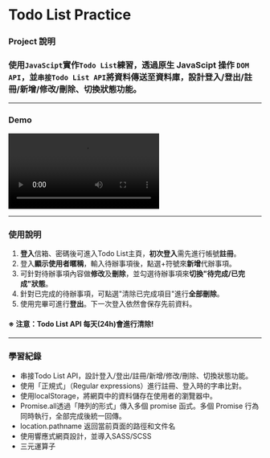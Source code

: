 Todo List Practice
===
### Project 說明
### 使用`JavaScipt`實作`Todo List`練習，透過原生 JavaScipt 操作 `DOM API`，並`串接Todo List API`將資料傳送至資料庫，設計登入/登出/註冊/新增/修改/刪除、切換狀態功能。
---

### Demo
![](https://i.imgur.com/VIKaosS.mp4)

---
### 使用說明
1. **登入**信箱、密碼後可進入Todo List主頁，**初次登入**需先進行帳號**註冊**。
2. 登入**顯示使用者暱稱**，輸入待辦事項後，點選+符號來**新增**代辦事項。
3. 可針對待辦事項內容做**修改**及**刪除**，並勾選待辦事項來**切換"待完成/已完成"狀態**。
4. 針對已完成的待辦事項，可點選"清除已完成項目"進行**全部刪除**。
5. 使用完畢可進行**登出**。下一次登入依然會保存先前資料。
#### ※ 注意：Todo List API 每天(24h)會進行清除! 
---
### 學習紀錄
- 串接Todo List API，設計登入/登出/註冊/新增/修改/刪除、切換狀態功能。
- 使用「正規式」（Regular expressions）進行註冊、登入時的字串比對。
- 使用localStorage，將網頁中的資料儲存在使用者的瀏覽器中。
- Promise.all透過「陣列的形式」傳入多個 promise 函式。多個 Promise 行為同時執行，全部完成後統一回傳。
- location.pathname 返回當前頁面的路徑和文件名
- 使用響應式網頁設計，並導入SASS/SCSS
- 三元運算子
